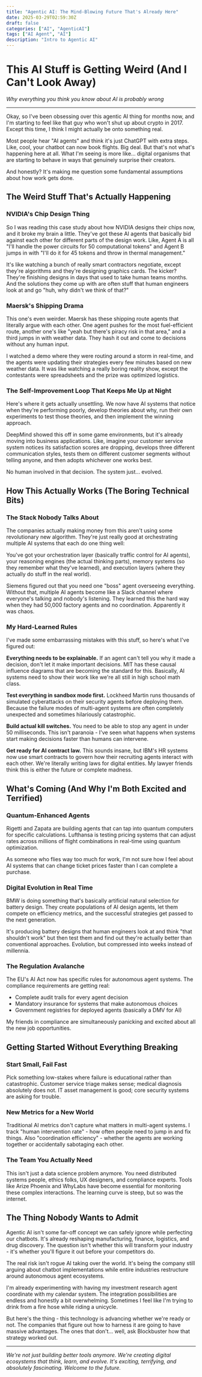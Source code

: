 ```yaml
---
title: "Agentic AI: The Mind-Blowing Future That's Already Here"
date: 2025-03-29T02:59:30Z
draft: false
categories: ["AI", "AgenticAI"]
tags: ["AI Agent", "AI"]
description: "Intro to Agentic AI"
---
```


# This AI Stuff is Getting Weird (And I Can't Look Away)

*Why everything you think you know about AI is probably wrong*

---

Okay, so I've been obsessing over this agentic AI thing for months now, and I'm starting to feel like that guy who won't shut up about crypto in 2017. Except this time, I think I might actually be onto something real.

Most people hear "AI agents" and think it's just ChatGPT with extra steps. Like, cool, your chatbot can now book flights. Big deal. But that's not what's happening here at all. What I'm seeing is more like... digital organisms that are starting to behave in ways that genuinely surprise their creators.

And honestly? It's making me question some fundamental assumptions about how work gets done.

## The Weird Stuff That's Actually Happening

### NVIDIA's Chip Design Thing

So I was reading this case study about how NVIDIA designs their chips now, and it broke my brain a little. They've got these AI agents that basically bid against each other for different parts of the design work. Like, Agent A is all "I'll handle the power circuits for 50 computational tokens" and Agent B jumps in with "I'll do it for 45 tokens and throw in thermal management."

It's like watching a bunch of really smart contractors negotiate, except they're algorithms and they're designing graphics cards. The kicker? They're finishing designs in days that used to take human teams months. And the solutions they come up with are often stuff that human engineers look at and go "huh, why didn't we think of that?"

### Maersk's Shipping Drama

This one's even weirder. Maersk has these shipping route agents that literally argue with each other. One agent pushes for the most fuel-efficient route, another one's like "yeah but there's piracy risk in that area," and a third jumps in with weather data. They hash it out and come to decisions without any human input.

I watched a demo where they were routing around a storm in real-time, and the agents were updating their strategies every few minutes based on new weather data. It was like watching a really boring reality show, except the contestants were spreadsheets and the prize was optimized logistics.

### The Self-Improvement Loop That Keeps Me Up at Night

Here's where it gets actually unsettling. We now have AI systems that notice when they're performing poorly, develop theories about why, run their own experiments to test those theories, and then implement the winning approach.

DeepMind showed this off in some game environments, but it's already moving into business applications. Like, imagine your customer service system notices its satisfaction scores are dropping, develops three different communication styles, tests them on different customer segments without telling anyone, and then adopts whichever one works best.

No human involved in that decision. The system just... evolved.

## How This Actually Works (The Boring Technical Bits)

### The Stack Nobody Talks About

The companies actually making money from this aren't using some revolutionary new algorithm. They're just really good at orchestrating multiple AI systems that each do one thing well:

You've got your orchestration layer (basically traffic control for AI agents), your reasoning engines (the actual thinking parts), memory systems (so they remember what they've learned), and execution layers (where they actually do stuff in the real world).

Siemens figured out that you need one "boss" agent overseeing everything. Without that, multiple AI agents become like a Slack channel where everyone's talking and nobody's listening. They learned this the hard way when they had 50,000 factory agents and no coordination. Apparently it was chaos.

### My Hard-Learned Rules

I've made some embarrassing mistakes with this stuff, so here's what I've figured out:

**Everything needs to be explainable.** If an agent can't tell you why it made a decision, don't let it make important decisions. MIT has these causal influence diagrams that are becoming the standard for this. Basically, AI systems need to show their work like we're all still in high school math class.

**Test everything in sandbox mode first.** Lockheed Martin runs thousands of simulated cyberattacks on their security agents before deploying them. Because the failure modes of multi-agent systems are often completely unexpected and sometimes hilariously catastrophic.

**Build actual kill switches.** You need to be able to stop any agent in under 50 milliseconds. This isn't paranoia - I've seen what happens when systems start making decisions faster than humans can intervene.

**Get ready for AI contract law.** This sounds insane, but IBM's HR systems now use smart contracts to govern how their recruiting agents interact with each other. We're literally writing laws for digital entities. My lawyer friends think this is either the future or complete madness.

## What's Coming (And Why I'm Both Excited and Terrified)

### Quantum-Enhanced Agents

Rigetti and Zapata are building agents that can tap into quantum computers for specific calculations. Lufthansa is testing pricing systems that can adjust rates across millions of flight combinations in real-time using quantum optimization.

As someone who flies way too much for work, I'm not sure how I feel about AI systems that can change ticket prices faster than I can complete a purchase.

### Digital Evolution in Real Time

BMW is doing something that's basically artificial natural selection for battery design. They create populations of AI design agents, let them compete on efficiency metrics, and the successful strategies get passed to the next generation.

It's producing battery designs that human engineers look at and think "that shouldn't work" but then test them and find out they're actually better than conventional approaches. Evolution, but compressed into weeks instead of millennia.

### The Regulation Avalanche

The EU's AI Act now has specific rules for autonomous agent systems. The compliance requirements are getting real:

- Complete audit trails for every agent decision
- Mandatory insurance for systems that make autonomous choices
- Government registries for deployed agents (basically a DMV for AI)

My friends in compliance are simultaneously panicking and excited about all the new job opportunities.

## Getting Started Without Everything Breaking

### Start Small, Fail Fast

Pick something low-stakes where failure is educational rather than catastrophic. Customer service triage makes sense; medical diagnosis absolutely does not. IT asset management is good; core security systems are asking for trouble.

### New Metrics for a New World

Traditional AI metrics don't capture what matters in multi-agent systems. I track "human intervention rate" - how often people need to jump in and fix things. Also "coordination efficiency" - whether the agents are working together or accidentally sabotaging each other.

### The Team You Actually Need

This isn't just a data science problem anymore. You need distributed systems people, ethics folks, UX designers, and compliance experts. Tools like Arize Phoenix and WhyLabs have become essential for monitoring these complex interactions. The learning curve is steep, but so was the internet.

## The Thing Nobody Wants to Admit

Agentic AI isn't some far-off concept we can safely ignore while perfecting our chatbots. It's already reshaping manufacturing, finance, logistics, and drug discovery. The question isn't whether this will transform your industry - it's whether you'll figure it out before your competitors do.

The real risk isn't rogue AI taking over the world. It's being the company still arguing about chatbot implementations while entire industries restructure around autonomous agent ecosystems.

I'm already experimenting with having my investment research agent coordinate with my calendar system. The integration possibilities are endless and honestly a bit overwhelming. Sometimes I feel like I'm trying to drink from a fire hose while riding a unicycle.

But here's the thing - this technology is advancing whether we're ready or not. The companies that figure out how to harness it are going to have massive advantages. The ones that don't... well, ask Blockbuster how that strategy worked out.

---

*We're not just building better tools anymore. We're creating digital ecosystems that think, learn, and evolve. It's exciting, terrifying, and absolutely fascinating. Welcome to the future.*
